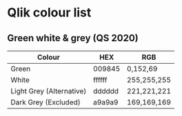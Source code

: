 # Qlik colour list

## Green white & grey (QS 2020)


| Colour                    | HEX     | RGB         |
|---                        |---      |---          |
| Green                     | 009845  | 0,152,69    |
| White                     | ffffff  | 255,255,255 |
| Light Grey (Alternative)  | dddddd  | 221,221,221 |
| Dark Grey (Excluded)      | a9a9a9  | 169,169,169 |
